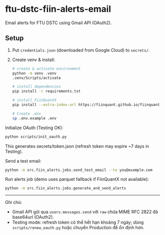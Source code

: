 # ftu-dstc-fiin-alerts-email

Email alerts for FTU DSTC using Gmail API (OAuth2).

## Setup
1) Put `credentials.json` (downloaded from Google Cloud) to `secrets/`.
2) Create venv & install:
   ```bash
   # create & activate environment
   python -m venv .venv 
   .venv/Scripts/activate
   ```
   
   ```bash
   # install dependencies
   pip install -r requirements.txt
   ```
   
   ```bash
   # install FiinQuantX
   pip install --extra-index-url https://fiinquant.github.io/fiinquantx/simple fiinquantx
   ```

   ```bash
   # Create .env
   cp .env.example .env
   ```

Initialize OAuth (Testing OK):

```bash
python scripts/init_oauth.py
```

This generates secrets/token.json (refresh token may expire ~7 days in Testing).

Send a test email:

```bash
python -m src.fiin_alerts.jobs.send_test_email --to you@example.com
```

Run alerts job (demo uses parquet fallback if FiinQuantX not available):

```bash
python -m src.fiin_alerts.jobs.generate_and_send_alerts 
```

---
Ghi chú:
- Gmail API gửi qua `users.messages.send` với `raw` chứa MIME RFC 2822 đã base64url (OAuth2).
- Testing mode: refresh token có thể hết hạn khoảng 7 ngày; dùng `scripts/renew_oauth.py` hoặc chuyển Production để ổn định hơn.
